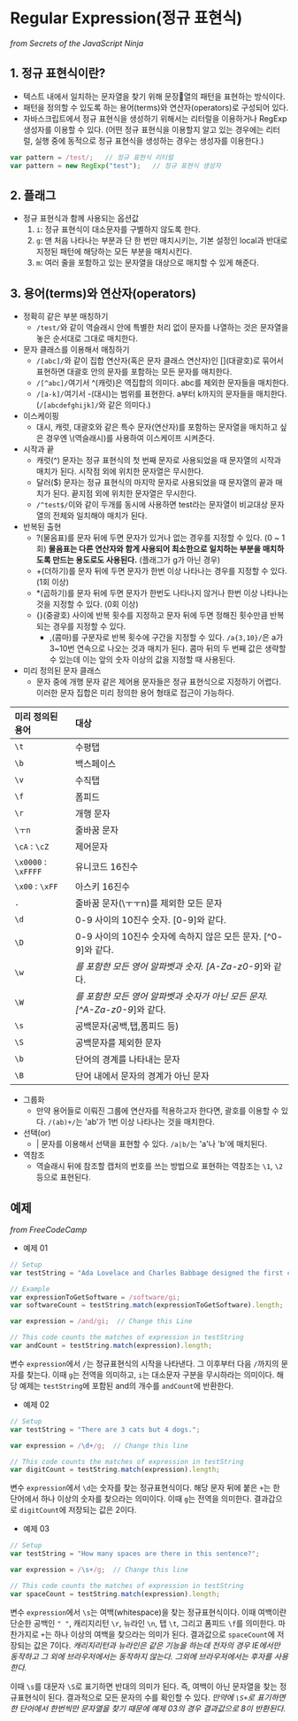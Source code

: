 # Regular Expression(정규 표현식)
_from Secrets of the JavaScript Ninja_

## 1. 정규 표현식이란?
- 텍스트 내에서 일치하는 문자열을 찾기 위해 문장열의 패턴을 표현하는 방식이다.
- 패턴을 정의할 수 있도록 하는 용어(terms)와 연산자(operators)로 구성되어 있다.
- 자바스크립트에서 정규 표현식을 생성하기 위해서는 리터럴을 이용하거나 RegExp 생성자를 이용할 수 있다. (어떤 정규 표현식을 이용할지 알고 있는 경우에는 리터럴, 실행 중에 동적으로 정규 표현식을 생성하는 경우는 생성자를 이용한다.)
```javascript
var pattern = /test/;   // 정규 표현식 리터럴
var pattern = new RegExp("test");   // 정규 표현식 생성자
```

## 2. 플래그
- 정규 표현식과 함께 사용되는 옵션값
    1. `i`: 정규 표현식이 대소문자를 구별하지 않도록 한다.
    2. `g`: 맨 처음 나타나는 부분과 단 한 번만 매치시키는, 기본 설정인 local과 반대로 지정된 패턴에 해당하는 모든 부분을 매치시킨다.
    3. `m`: 여러 줄을 포함하고 있는 문자열을 대상으로 매치할 수 있게 해준다.

## 3. 용어(terms)와 연산자(operators)
- 정확히 같은 부분 매칭하기
  - `/test/`와 같이 역슬래시 안에 특별한 처리 없이 문자를 나열하는 것은 문자열을 놓은 순서대로 그대로 매치한다.
- 문자 클래스를 이용해서 매칭하기
  - `/[abc]/`와 같이 집합 연산자(혹은 문자 클래스 연산자)인 \[\](대괄호)로 묶어서 표현하면 대괄호 안의 문자를 포함하는 모든 문자를 매치한다.
  - `/[^abc]/`여기서 ^(캐럿)은 역집합의 의미다. abc를 제외한 문자들을 매치한다.
  - `/[a-k]/`여기서 -(대시)는 범위를 표현한다. a부터 k까지의 문자들을 매치한다. (`/[abcdefghijk]/`와 같은 의미다.)
- 이스케이핑
  - 대시, 캐럿, 대괄호와 같은 특수 문자(연산자)를 포함하는 문자열을 매치하고 싶은 경우엔 \\(역슬래시)를 사용하여 이스케이프 시켜준다.
- 시작과 끝
  - 캐럿(^) 문자는 정규 표현식의 첫 번째 문자로 사용되었을 때 문자열의 시작과 매치가 된다. 시작점 외에 위치한 문자열은 무시한다.
  - 달러($) 문자는 정규 표현식의 마지막 문자로 사용되었을 때 문자열의 끝과 매치가 된다. 끝지점 외에 위치한 문자열은 무시한다.
  - `/^test$/`이와 같이 두개를 동시에 사용하면 test라는 문자열이 비교대상 문자열의 전체와 일치해야 매치가 된다.
- 반복된 출현
  - ?(물음표)를 문자 뒤에 두면 문자가 있거나 없는 경우를 지정할 수 있다. (0 ~ 1회) __물음표는 다른 연산자와 함게 사용되어 최소한으로 일치하는 부분을 매치하도록 만드는 용도로도 사용된다.__ (플래그가 g가 아닌 경우)
  - +(더하기)를 문자 뒤에 두면 문자가 한번 이상 나타나는 경우를 지정할 수 있다. (1회 이상)
  - \*(곱하기)를 문자 뒤에 두면 문자가 한번도 나타나지 않거나 한번 이상 나타나는 것을 지정할 수 있다. (0회 이상)
  - {}(중괄호) 사이에  반복 횟수를 지정하고 문자 뒤에 두면 정해진 횟수만큼 반복되는 경우를 지정할 수 있다.
      - ,(콤마)를 구분자로 반복 횟수에 구간을 지정할 수 있다. `/a{3,10}/`은 a가 3~10번 연속으로 나오는 것과 매치가 된다. 콤마 뒤의 두 번째 값은 생략할 수 있는데 이는 앞의 숫자 이상의 값을 지정할 때 사용된다.
- 미리 정의된 문자 클래스
  - 문자 중에 개행 문자 같은 제어용 문자들은 정규 표현식으로 지정하기 어렵다. 이러한 문자 집합은 미리 정의한 용어 형태로 접근이 가능하다.

| 미리 정의된 용어 | 대상 |
| :--- | :--- |
| `\t` | 수평탭 |
| `\b` | 백스페이스 |
| `\v` | 수직탭 |
| `\f` | 폼피드 |
| `\r` | 개행 문자 |
| `\ㅜn` | 줄바꿈 문자 |
| `\cA` : `\cZ` | 제어문자 |
| `\x0000` : `\xFFFF` | 유니코드 16진수 |
| `\x00` : `\xFF` | 아스키 16진수 |
| `.` | 줄바꿈 문자(\ㅜㅜn)를 제외한 모든 문자 |
| `\d` | 0-9 사이의 10진수 숫자. [0-9]와 같다. |
| `\D` | 0-9 사이의 10진수 숫자에 속하지 않은 모든 문자. [^0-9]와 같다. |
| `\w` | _를 포함한 모든 영어 알파벳과 숫자. [A-Za-z0-9_]와 같다. |
| `\W` | _를 포함한 모든 영어 알파벳과 숫자가 아닌 모든 문자. [^A-Za-z0-9_]와 같다. |
| `\s` | 공백문자(공백,탭,폼피드 등) |
| `\S` | 공백문자를 제외한 문자 |
| `\b` | 단어의 경계를 나타내는 문자 |
| `\B` | 단어 내에서 문자의 경계가 아닌 문자 |

- 그룹화
  - 만약 용어들로 이뤄진 그룹에 연산자를 적용하고자 한다면, 괄호를 이용할 수 있다. `/(ab)+/`는 'ab'가 1번 이상 나타나는 것을 매치한다.
- 선택(or)
  - | 문자를 이용해서 선택을 표현할 수 있다. `/a|b/`는 'a'나 'b'에 매치된다.
- 역참조
  - 역슬래시 뒤에 참조할 캡처의 번호를 쓰는 방법으로 표현하는 역참조는 `\1`, `\2` 등으로 표현된다.


## 예제
_from FreeCodeCamp_
- 예제 01

```javascript
// Setup
var testString = "Ada Lovelace and Charles Babbage designed the first computer and the software that would have run on it.";

// Example
var expressionToGetSoftware = /software/gi;
var softwareCount = testString.match(expressionToGetSoftware).length;

var expression = /and/gi;  // Change this Line

// This code counts the matches of expression in testString
var andCount = testString.match(expression).length;
```
변수 `expression`에서 `/`는 정규표현식의 시작을 나타낸다. 그 이후부터 다음 `/`까지의 문자를 찾는다. 이때 `g`는 전역을 의미하고, `i`는 대소문자 구분을 무시하라는 의미이다. 해당 예제는 `testString`에 포함된 and의 개수를 `andCount`에 반환한다.


- 예제 02

```javascript
// Setup
var testString = "There are 3 cats but 4 dogs.";

var expression = /\d+/g;  // Change this line

// This code counts the matches of expression in testString
var digitCount = testString.match(expression).length;
```
변수 `expression`에서 `\d`는 숫자를 찾는 정규표현식이다. 해당 문자 뒤에 붙은 `+`는 한 단어에서 하나 이상의 숫자를 찾으라는 의미이다. 이때 `g`는 전역을 의미한다. 결과갑으로 `digitCount`에 저장되는 값은 2이다.


- 예제 03

```javascript
// Setup
var testString = "How many spaces are there in this sentence?";

var expression = /\s+/g;  // Change this line

// This code counts the matches of expression in testString
var spaceCount = testString.match(expression).length;
```
변수 `expression`에서 `\s`는 여백(whitespace)을 찾는 정규표현식이다. 이때 여백이란 단순한 공백인 `" "`, 캐리지리턴 `\r`, 뉴라인 `\n`, 탭 `\t`, 그리고 폼피드 `\f`를 의미한다. 마찬가지로 `+`는 하나 이상의 여백을 찾으라는 의미가 된다. 결과값으로 `spaceCount`에 저장되는 값은 7이다. *캐리지리턴과 뉴라인은 같은 기능을 하는데 전자의 경우 IE에서만 동작하고 그 외에 브라우저에서는 동작하지 않는다. 그외에 브라우저에서는 후자를 사용한다.*

이때 `\s`를 대문자 `\S`로 표기하면 반대의 의미가 된다. 즉, 여백이 아닌 문자열을 찾는 정규표현식이 된다. 결과적으로 모든 문자의 수를 확인할 수 있다. *만약에 `\S+`로 표기하면 한 단어에서 한번씩만 문자열을 찾기 때문에 예제 03의 경우 결과값으로 8이 반환된다.*
